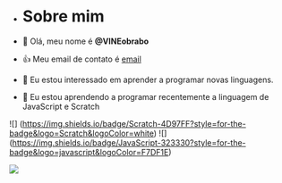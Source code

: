 - # Sobre mim

- 👋 Olá, meu nome é **@VINEobrabo**
- :+1: Meu email de contato é [email](Vinicius.dias.cunha@escola.pr.gov.br)
- 👀 Eu estou interessado em aprender a programar novas linguagens.
- 🌱 Eu estou aprendendo a programar recentemente a linguagem de JavaScript e Scratch

![] (https://img.shields.io/badge/Scratch-4D97FF?style=for-the-badge&logo=Scratch&logoColor=white)
![] (https://img.shields.io/badge/JavaScript-323330?style=for-the-badge&logo=javascript&logoColor=F7DF1E)



<img src="https://img.shields.io/badge/Scratch-4D97FF?style=for-the-badge&logo=Scratch&logoColor=white" />

